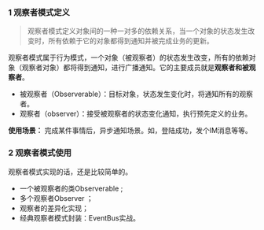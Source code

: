 ### 1 观察者模式定义

> 观察者模式定义对象间的一种一对多的依赖关系，当一个对象的状态发生改变时，所有依赖于它的对象都得到通知并被完成业务的更新。

观察者模式属于行为模式，一个对象（被观察者）的状态发生改变，所有的依赖对象（观察者对象）都将得到通知，进行广播通知。它的主要成员就是**观察者和被观察者**。

- 被观察者（Observerable）：目标对象，状态发生变化时，将通知所有的观察者。
- 观察者（observer）：接受被观察者的状态变化通知，执行预先定义的业务。

**使用场景：** 完成某件事情后，异步通知场景。如，登陆成功，发个IM消息等等。

### 2 观察者模式使用

观察者模式实现的话，还是比较简单的。

- 一个被观察者的类Observerable ;
- 多个观察者Observer ；
- 观察者的差异化实现；
- 经典观察者模式封装：EventBus实战。

